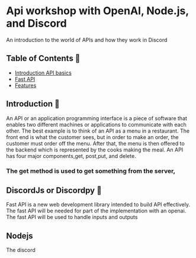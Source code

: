 # Api workshop with OpenAI, Node.js, and Discord
An introduction to the world of APIs and how they work in Discord
## Table of Contents 🤖
- [Introduction API basics](#Introduction)
- [Fast API](#usage)
- [Features](#features)


## Introduction 🫡
An API or an application programming interface is a piece of software that enables two different machines or applications to communicate with each other. The best example is to think of an API as a menu in a restaurant. The front end is what the customer sees, but in order to make an order, the customer must order off the menu. After that, the menu is then offered to the backend which is represented by the cooks making the meal. An API has four major components,get, post,put, and delete. 
### The get method is used to get something from the server,

## DiscordJs or Discordpy  🫡
 Fast API is a new web development library intended to build API effectively. The fast API will be needed for part of the implementation with an openai. The fast API will be used to handle inputs and outputs
## Nodejs
The discord 
